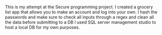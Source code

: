 This is my attempt at the Secure programming project. 
I created a grocery list app that allows you to make an account and log into your own. 
I hash the passwords and make sure to check all inputs through a regex and clean all the data before submitting to a DB
I used SQL server management studio to host a local DB for my own purposes.
